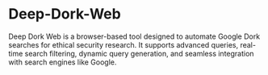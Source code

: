 # Deep-Dork-Web
Deep Dork Web is a browser-based tool designed to automate Google Dork searches for ethical security research. It supports advanced queries, real-time search filtering, dynamic query generation, and seamless integration with search engines like Google.
